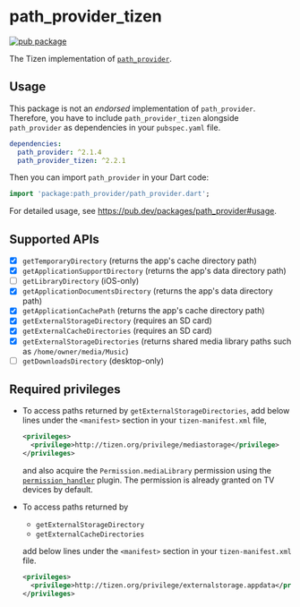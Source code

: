 # path_provider_tizen

[![pub package](https://img.shields.io/pub/v/path_provider_tizen.svg)](https://pub.dev/packages/path_provider_tizen)

The Tizen implementation of [`path_provider`](https://pub.dev/packages/path_provider).

## Usage

This package is not an _endorsed_ implementation of `path_provider`. Therefore, you have to include `path_provider_tizen` alongside `path_provider` as dependencies in your `pubspec.yaml` file.

```yaml
dependencies:
  path_provider: ^2.1.4
  path_provider_tizen: ^2.2.1
```

Then you can import `path_provider` in your Dart code:

```dart
import 'package:path_provider/path_provider.dart';
```

For detailed usage, see https://pub.dev/packages/path_provider#usage.

## Supported APIs

- [x] `getTemporaryDirectory` (returns the app's cache directory path)
- [x] `getApplicationSupportDirectory` (returns the app's data directory path)
- [ ] `getLibraryDirectory` (iOS-only)
- [x] `getApplicationDocumentsDirectory` (returns the app's data directory path)
- [x] `getApplicationCachePath` (returns the app's cache directory path)
- [x] `getExternalStorageDirectory` (requires an SD card)
- [x] `getExternalCacheDirectories` (requires an SD card)
- [x] `getExternalStorageDirectories` (returns shared media library paths such as `/home/owner/media/Music`)
- [ ] `getDownloadsDirectory` (desktop-only)

## Required privileges

- To access paths returned by `getExternalStorageDirectories`, add below lines under the `<manifest>` section in your `tizen-manifest.xml` file,

  ```xml
  <privileges>
    <privilege>http://tizen.org/privilege/mediastorage</privilege>
  </privileges>
  ```

  and also acquire the `Permission.mediaLibrary` permission using the [`permission_handler`](https://pub.dev/packages/permission_handler_tizen) plugin. The permission is already granted on TV devices by default.

- To access paths returned by

  - `getExternalStorageDirectory`
  - `getExternalCacheDirectories`

  add below lines under the `<manifest>` section in your `tizen-manifest.xml` file.

  ```xml
  <privileges>
    <privilege>http://tizen.org/privilege/externalstorage.appdata</privilege>
  </privileges>
  ```
